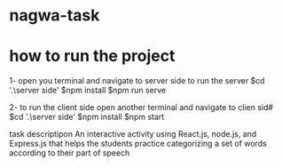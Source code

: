 # nagwa-task

# how to run the project

1- open you terminal and navigate to server side to run the server
 $cd '.\server side\'
 $npm install
 $npm run serve

2- to run the client side
open another terminal and navigate to clien sid# 
 $cd '.\server side\'
 $npm install
 $npm start

task descriptipon
An interactive activity using React.js, node.js, and Express.js that helps the students practice categorizing a set of words according to their part of speech

